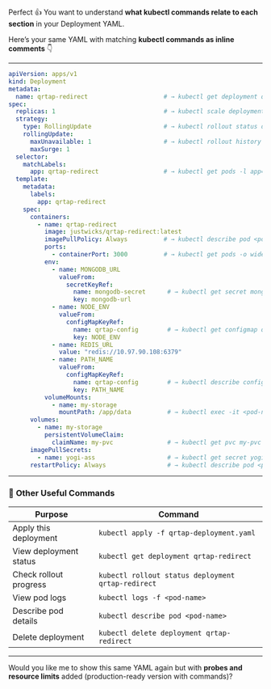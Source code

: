 Perfect 👍 You want to understand **what kubectl commands relate to each section** in your Deployment YAML.

Here’s your same YAML with matching **kubectl commands as inline comments** 👇

---

```yaml
apiVersion: apps/v1
kind: Deployment
metadata:
  name: qrtap-redirect                     # → kubectl get deployment qrtap-redirect
spec:
  replicas: 1                              # → kubectl scale deployment qrtap-redirect --replicas=1
  strategy:
    type: RollingUpdate                    # → kubectl rollout status deployment qrtap-redirect
    rollingUpdate:
      maxUnavailable: 1                    # → kubectl rollout history deployment qrtap-redirect
      maxSurge: 1
  selector:
    matchLabels:
      app: qrtap-redirect                  # → kubectl get pods -l app=qrtap-redirect
  template:
    metadata:
      labels:
        app: qrtap-redirect
    spec:
      containers:
        - name: qrtap-redirect
          image: justwicks/qrtap-redirect:latest
          imagePullPolicy: Always          # → kubectl describe pod <pod-name> | grep Image
          ports:
            - containerPort: 3000          # → kubectl get pods -o wide
          env:
            - name: MONGODB_URL
              valueFrom:
                secretKeyRef:
                  name: mongodb-secret      # → kubectl get secret mongodb-secret -o yaml
                  key: mongodb-url
            - name: NODE_ENV
              valueFrom:
                configMapKeyRef:
                  name: qrtap-config        # → kubectl get configmap qrtap-config -o yaml
                  key: NODE_ENV
            - name: REDIS_URL
              value: "redis://10.97.90.108:6379"
            - name: PATH_NAME
              valueFrom:
                configMapKeyRef:
                  name: qrtap-config        # → kubectl describe configmap qrtap-config
                  key: PATH_NAME
          volumeMounts:
            - name: my-storage
              mountPath: /app/data          # → kubectl exec -it <pod-name> -- ls /app/data
      volumes:
        - name: my-storage
          persistentVolumeClaim:
            claimName: my-pvc               # → kubectl get pvc my-pvc -o wide
      imagePullSecrets:
        - name: yogi-ass                    # → kubectl get secret yogi-ass -o yaml
      restartPolicy: Always                 # → kubectl describe pod <pod-name> | grep Restart
```

---

### 🧩 **Other Useful Commands**

| Purpose                | Command                                            |
| ---------------------- | -------------------------------------------------- |
| Apply this deployment  | `kubectl apply -f qrtap-deployment.yaml`           |
| View deployment status | `kubectl get deployment qrtap-redirect`            |
| Check rollout progress | `kubectl rollout status deployment qrtap-redirect` |
| View pod logs          | `kubectl logs -f <pod-name>`                       |
| Describe pod details   | `kubectl describe pod <pod-name>`                  |
| Delete deployment      | `kubectl delete deployment qrtap-redirect`         |

---

Would you like me to show this same YAML again but with **probes and resource limits** added (production-ready version with commands)?
